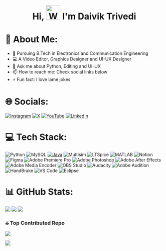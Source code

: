 <h1 align="center"> Hi, <img src="https://raw.githubusercontent.com/nixin72/nixin72/master/wave.gif" 
         alt="Waving hand animated gif"
         height="45"
         width="45" /> I'm Daivik Trivedi</h1>

# 💫 About Me:

- 🏫 Pursuing B.Tech in Electronics and Communication Engineering
- 💻 A Video Editor, Graphics Designer and UI-UX Designer
- 💬 Ask me about Python, Editing and UI-UX
- 📫 How to reach me: Check social links below
- ⚡ Fun fact: I love lame jokes

# 🌐 Socials:
[![Instagram](https://img.shields.io/badge/Instagram-%23E4405F.svg?style=for-the-badge&logo=Instagram&logoColor=white)](https://instagram.com/daivikk.07) 
[![X](https://img.shields.io/badge/X-black.svg?style=for-the-badge&logo=X&logoColor=white)](https://x.com/Zephyryt07) 
[![YouTube](https://img.shields.io/badge/YouTube-%23FF0000.svg?style=for-the-badge&logo=YouTube&logoColor=white)](https://youtube.com/@Zephyryt07) 
[![LinkedIn](https://custom-icon-badges.demolab.com/badge/LinkedIn-0A66C2?style=for-the-badge&logo=linkedin-white&logoColor=fff)](https://www.linkedin.com/in/daivik-trivedi-0b2a8b336/)

# 💻 Tech Stack:
![Python](https://img.shields.io/badge/Python-3670A0?style=for-the-badge&logo=python&logoColor=ffdd54) ![MySQL](https://img.shields.io/badge/mysql-4479A1.svg?style=for-the-badge&logo=mysql&logoColor=white) [![Java](https://img.shields.io/badge/Java-%23ED8B00.svg?style=for-the-badge&logo=openjdk&logoColor=white)](#) ![Multisim](https://img.shields.io/badge/Multisim-indigo?style=for-the-badge&logo=multisim) ![LTSpice](https://img.shields.io/badge/LTSpice-red?style=for-the-badge&logo=LTSpice) ![MATLAB](https://img.shields.io/badge/MATLAB-green?style=for-the-badge) ![Notion](https://img.shields.io/badge/Notion-black?style=for-the-badge&logo=notion) ![Figma](https://img.shields.io/badge/Figma-F24E1E?style=for-the-badge&logo=figma&logoColor=white) ![Adobe Premiere Pro](https://img.shields.io/badge/Adobe%20Premiere%20Pro-9999FF?style=for-the-badge&logo=Adobe%20Premiere%20Pro&logoColor=white) ![Adobe Photoshop](https://img.shields.io/badge/Adobe%20Photoshop-31A8FF?style=for-the-badge&logo=Adobe%20Photoshop&logoColor=white) ![Adobe After Effects](https://img.shields.io/badge/Adobe%20After%20Effects-9999FF?style=for-the-badge&logo=Adobe%20After%20Effects&logoColor=white) ![Adobe Media Encoder](https://img.shields.io/badge/Adobe%20Media%20Encoder-9999FF?style=for-the-badge&logo=Adobe%20Media%20Encoder&logoColor=white) ![OBS Studio](https://img.shields.io/badge/OBS%20Studio-302E31?style=for-the-badge&logo=OBS%20Studio&logoColor=white) 
![Audacity](https://img.shields.io/badge/Audacity-0000CC?style=for-the-badge&logo=Audacity&logoColor=white) ![Adobe Audition](https://img.shields.io/badge/Adobe%20Audition-00E4BB?style=for-the-badge&logo=Adobe%20Audition&logoColor=white) ![HandBrake](https://img.shields.io/badge/HandBrake-D52B1E?style=for-the-badge&logo=HandBrake&logoColor=white) 
![VS Code](https://img.shields.io/badge/VS%20Code-007ACC?style=for-the-badge&logo=visual%20studio%20code&logoColor=white) ![Eclipse](https://img.shields.io/badge/Eclipse-2C2255?style=for-the-badge&logo=Eclipse&logoColor=white)




# 📊 GitHub Stats:
![](https://github-readme-stats.vercel.app/api?username=daivik007&theme=github_dark&hide_border=true&include_all_commits=false&count_private=false)
![](https://github-readme-streak-stats.herokuapp.com/?user=daivik007&theme=github_dark&hide_border=true)
![](https://github-readme-stats.vercel.app/api/top-langs/?username=daivik007&theme=github_dark&hide_border=true&include_all_commits=false&count_private=false&layout=compact)

### 🔝 Top Contributed Repo
![](https://github-contributor-stats.vercel.app/api?username=daivik007&limit=5&theme=github_dark&hide_border=true&combine_all_yearly_contributions=true)


![](https://komarev.com/ghpvc/?username=daivik&color=green)
